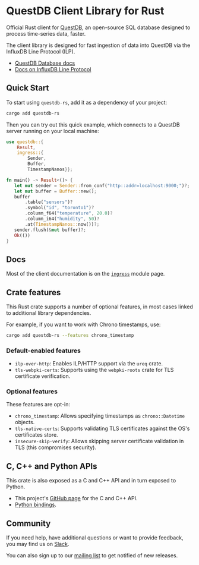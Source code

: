 # QuestDB Client Library for Rust

Official Rust client for [QuestDB](https://questdb.io/), an open-source SQL
database designed to process time-series data, faster.

The client library is designed for fast ingestion of data into QuestDB via the
InfluxDB Line Protocol (ILP).

* [QuestDB Database docs](https://questdb.io/docs/)
* [Docs on InfluxDB Line Protocol](https://questdb.io/docs/reference/api/ilp/overview/)

## Quick Start

To start using `questdb-rs`, add it as a dependency of your project:

```bash
cargo add questdb-rs
```

Then you can try out this quick example, which connects to a QuestDB server
running on your local machine:

```rust no_run
use questdb::{
    Result,
    ingress::{
        Sender,
        Buffer,
        TimestampNanos}};

fn main() -> Result<()> {
   let mut sender = Sender::from_conf("http::addr=localhost:9000;")?;
   let mut buffer = Buffer::new();
   buffer
       .table("sensors")?
       .symbol("id", "toronto1")?
       .column_f64("temperature", 20.0)?
       .column_i64("humidity", 50)?
       .at(TimestampNanos::now())?;
   sender.flush(&mut buffer)?;
   Ok(())
}
```

## Docs

Most of the client documentation is on the
[`ingress`](https://docs.rs/questdb-rs/4.0.3/questdb/ingress/) module page.

## Crate features

This Rust crate supports a number of optional features, in most cases linked
to additional library dependencies.

For example, if you want to work with Chrono timestamps, use:

```bash
cargo add questdb-rs --features chrono_timestamp
```

### Default-enabled features

* `ilp-over-http`: Enables ILP/HTTP support via the `ureq` crate.
* `tls-webpki-certs`: Supports using the `webpki-roots` crate for TLS
  certificate verification.

### Optional features

These features are opt-in:

* `chrono_timestamp`: Allows specifying timestamps as `chrono::Datetime` objects.
* `tls-native-certs`: Supports validating TLS certificates against the OS's
  certificates store.
* `insecure-skip-verify`: Allows skipping server certificate validation in TLS
  (this compromises security).

## C, C++ and Python APIs

This crate is also exposed as a C and C++ API and in turn exposed to Python.

* This project's [GitHub page](https://github.com/questdb/c-questdb-client)
  for the C and C++ API.
* [Python bindings](https://github.com/questdb/py-questdb-client).

## Community

If you need help, have additional questions or want to provide feedback, you
may find us on [Slack](https://slack.questdb.io/).

You can also sign up to our [mailing list](https://questdb.io/community/) to
get notified of new releases.
